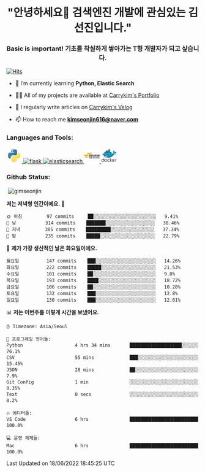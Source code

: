 <h1 align="center">"안녕하세요👋 검색엔진 개발에 관심있는 김선진입니다."</h1>
<h3 align="center">Basic is important! 기초를 착실하게 쌓아가는 T형 개발자가 되고 싶습니다.</h3>

[![Hits](https://hits.seeyoufarm.com/api/count/incr/badge.svg?url=https%3A%2F%2Fgithub.com%2Fgimseonjin&count_bg=%2318BFE5&title_bg=%23555555&icon=ko-fi.svg&icon_color=%23E7E7E7&title=hits&edge_flat=false)](https://hits.seeyoufarm.com)

- 🌱 I’m currently learning **Python, Elastic Search**

- 👨‍💻 All of my projects are available at [Carrykim's Portfolio](https://elderly-gruyere-ed2.notion.site/0-a2fe0ade7c354a749153cd7544fbd685)

- 📝 I regularly write articles on [Carrykim's Velog](https://velog.io/@carrykim)

- 📫 How to reach me **kimseonjin616@naver.com**


<h3 align="left">Languages and Tools:</h3>
<p align="left"> 
 <a href="https://www.python.org" target="_blank" rel="noreferrer"> 
  <img src="https://raw.githubusercontent.com/devicons/devicon/master/icons/python/python-original.svg" alt="python" width="8%" height="8%"/> 
 </a>
 <a href="https://flask.palletsprojects.com/" target="_blank" rel="noreferrer"> <img src="https://www.vectorlogo.zone/logos/pocoo_flask/pocoo_flask-icon.svg" alt="flask" width="8%" height="8%"/> </a> <a href="https://www.elastic.co" target="_blank" rel="noreferrer"> <img src="https://www.vectorlogo.zone/logos/elastic/elastic-icon.svg" alt="elasticsearch" width="8%" height="8%"/> </a> <a href="https://aws.amazon.com" target="_blank" rel="noreferrer"> <img src="https://raw.githubusercontent.com/devicons/devicon/master/icons/amazonwebservices/amazonwebservices-original-wordmark.svg" alt="aws" width="8%" height="8%"/> </a> <a href="https://www.docker.com/" target="_blank" rel="noreferrer"> <img src="https://raw.githubusercontent.com/devicons/devicon/master/icons/docker/docker-original-wordmark.svg" alt="docker" width="8%" height="8%"/> </a>   </p>


<h3 align="left">Github Status:</h3>
<p align="left">
 <p>&nbsp;<img align="center" src="https://github-readme-stats.vercel.app/api?username=gimseonjin&show_icons=true&locale=en" alt="gimseonjin" /></p>
</p>


<!--START_SECTION:waka-->
**저는 저녁형 인간이에요. 🦉** 

```text
🌞 아침         97 commits     ██░░░░░░░░░░░░░░░░░░░░░░░   9.41% 
🌆 낮　         314 commits    ███████░░░░░░░░░░░░░░░░░░   30.46% 
🌃 저녁         385 commits    █████████░░░░░░░░░░░░░░░░   37.34% 
🌙 밤　         235 commits    █████░░░░░░░░░░░░░░░░░░░░   22.79%

```
📅 **제가 가장 생산적인 날은 화요일이에요.** 

```text
월요일          147 commits    ███░░░░░░░░░░░░░░░░░░░░░░   14.26% 
화요일          222 commits    █████░░░░░░░░░░░░░░░░░░░░   21.53% 
수요일          101 commits    ██░░░░░░░░░░░░░░░░░░░░░░░   9.8% 
목요일          193 commits    ████░░░░░░░░░░░░░░░░░░░░░   18.72% 
금요일          106 commits    ██░░░░░░░░░░░░░░░░░░░░░░░   10.28% 
토요일          132 commits    ███░░░░░░░░░░░░░░░░░░░░░░   12.8% 
일요일          130 commits    ███░░░░░░░░░░░░░░░░░░░░░░   12.61%

```


📊 **저는 이번주를 이렇게 시간을 보냈어요.** 

```text
⌚︎ Timezone: Asia/Seoul

💬 프로그래밍 언어들: 
Python                   4 hrs 34 mins       ███████████████████░░░░░░   76.1% 
CSV                      55 mins             ███░░░░░░░░░░░░░░░░░░░░░░   15.45% 
JSON                     28 mins             ██░░░░░░░░░░░░░░░░░░░░░░░   7.9% 
Git Config               1 min               ░░░░░░░░░░░░░░░░░░░░░░░░░   0.35% 
Text                     0 secs              ░░░░░░░░░░░░░░░░░░░░░░░░░   0.2%

🔥 에디터들: 
VS Code                  6 hrs               █████████████████████████   100.0%

💻 운영 체제들: 
Mac                      6 hrs               █████████████████████████   100.0%

```


 Last Updated on 18/06/2022 18:45:25 UTC
<!--END_SECTION:waka-->
